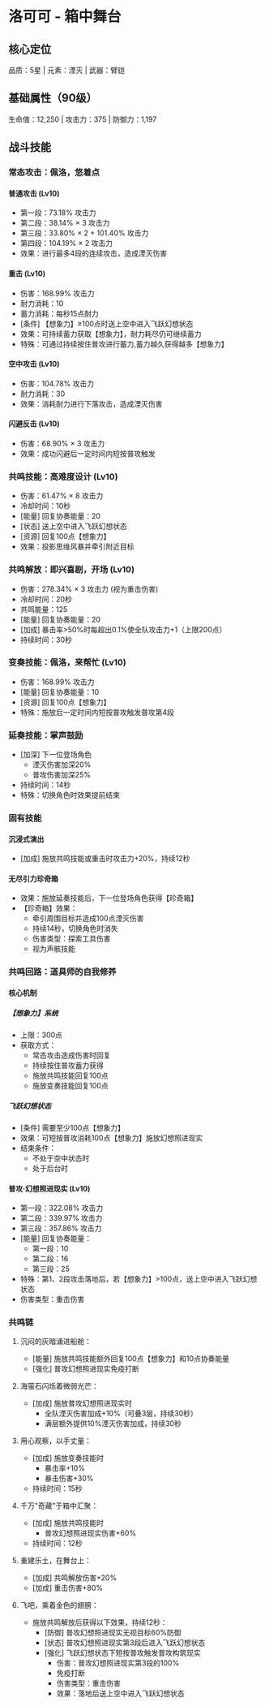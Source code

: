 # 洛可可 - 箱中舞台

## 核心定位
品质：5星 | 元素：湮灭 | 武器：臂铠

## 基础属性（90级）
生命值：12,250 | 攻击力：375 | 防御力：1,197

## 战斗技能

### 常态攻击：佩洛，悠着点

#### 普通攻击 (Lv10)
- 第一段：73.18% 攻击力
- 第二段：38.14% × 3 攻击力
- 第三段：33.80% × 2 + 101.40% 攻击力
- 第四段：104.19% × 2 攻击力
- 效果：进行最多4段的连续攻击，造成湮灭伤害

#### 重击 (Lv10)
- 伤害：168.99% 攻击力
- 耐力消耗：10
- 蓄力消耗：每秒15点耐力
- [条件] 【想象力】≥100点时送上空中进入飞跃幻想状态
- 效果：可持续蓄力获取【想象力】，耐力耗尽仍可继续蓄力
- 特殊：可通过持续按住普攻进行蓄力,蓄力越久获得越多【想象力】

#### 空中攻击 (Lv10)
- 伤害：104.78% 攻击力
- 耐力消耗：30
- 效果：消耗耐力进行下落攻击，造成湮灭伤害

#### 闪避反击 (Lv10)
- 伤害：68.90% × 3 攻击力
- 效果：成功闪避后一定时间内短按普攻触发

### 共鸣技能：高难度设计 (Lv10)
- 伤害：61.47% × 8 攻击力
- 冷却时间：10秒
- [能量] 回复协奏能量：20
- [状态] 送上空中进入飞跃幻想状态
- [资源] 回复100点【想象力】
- 效果：投影思维风暴并牵引附近目标

### 共鸣解放：即兴喜剧，开场 (Lv10)
- 伤害：278.34% × 3 攻击力 (视为重击伤害)
- 冷却时间：20秒
- 共鸣能量：125
- [能量] 回复协奏能量：20
- [加成] 暴击率>50%时每超出0.1%使全队攻击力+1（上限200点）
- 持续时间：30秒

### 变奏技能：佩洛，来帮忙 (Lv10)
- 伤害：168.99% 攻击力
- [能量] 回复协奏能量：10
- [资源] 回复100点【想象力】
- 特殊：施放后一定时间内短按普攻触发普攻第4段

### 延奏技能：掌声鼓励
- [加深] 下一位登场角色
  - 湮灭伤害加深20%
  - 普攻伤害加深25%
- 持续时间：14秒
- 特殊：切换角色时效果提前结束

### 固有技能

#### 沉浸式演出
- [加成] 施放共鸣技能或重击时攻击力+20%，持续12秒

#### 无尽引力珍奇箱
- 效果：施放延奏技能后，下一位登场角色获得【珍奇箱】
- 【珍奇箱】效果：
  - 牵引周围目标并造成100点湮灭伤害
  - 持续14秒，切换角色时消失
  - 伤害类型：探索工具伤害
  - 视为声骸技能

### 共鸣回路：道具师的自我修养

#### 核心机制

##### 【想象力】系统
- 上限：300点
- 获取方式：
  - 常态攻击造成伤害时回复
  - 持续按住普攻蓄力获得
  - 施放共鸣技能回复100点
  - 施放变奏技能回复100点

##### 飞跃幻想状态
- [条件] 需要至少100点【想象力】
- 效果：可短按普攻消耗100点【想象力】施放幻想照进现实
- 结束条件：
  - 不处于空中状态时
  - 处于后台时

#### 普攻·幻想照进现实 (Lv10)
- 第一段：322.08% 攻击力
- 第二段：339.97% 攻击力
- 第三段：357.86% 攻击力
- [能量] 回复协奏能量：
  - 第一段：10
  - 第二段：16
  - 第三段：25
- 特殊：第1、2段攻击落地后，若【想象力】>100点，送上空中进入飞跃幻想状态
- 伤害类型：重击伤害

### 共鸣链

1. 沉闷的灰暗涌进船舱：
   - [能量] 施放共鸣技能额外回复100点【想象力】和10点协奏能量
   - [强化] 普攻幻想照进现实免疫打断

2. 海萤石闪烁着微弱光芒：
   - [加成] 施放普攻幻想照进现实时
     - 全队湮灭伤害加成+10%（可叠3层，持续30秒）
     - 满层额外提供10%湮灭伤害加成，持续30秒

3. 用心观察，以手丈量：
   - [加成] 施放变奏技能时
     - 暴击率+10%
     - 暴击伤害+30%
   - 持续时间：15秒

4. 千万"奇藏"于箱中汇聚：
   - [加成] 施放共鸣技能时
     - 普攻幻想照进现实伤害+60%
   - 持续时间：12秒

5. 重建乐土，在舞台上：
   - [加成] 共鸣解放伤害+20%
   - [加成] 重击伤害+80%

6. 飞吧，乘着金色的翅膀：
   - 施放共鸣解放后获得以下效果，持续12秒：
     - [防御] 普攻幻想照进现实无视目标60%防御
     - [状态] 普攻幻想照进现实第3段后进入飞跃幻想状态
     - [强化] 飞跃幻想状态下短按普攻触发普攻构筑现实
       - 伤害：普攻幻想照进现实第3段的100%
       - 免疫打断
       - 伤害类型：重击伤害
       - 效果：落地后送上空中进入飞跃幻想状态